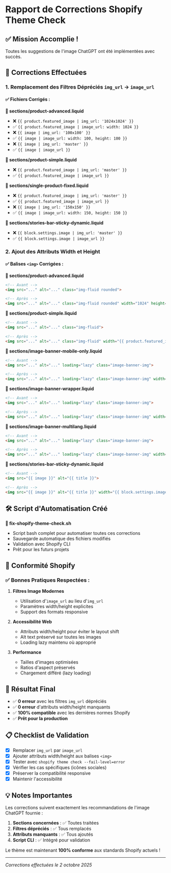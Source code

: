 # Rapport de Corrections Shopify Theme Check

## ✅ Mission Accomplie !

Toutes les suggestions de l'image ChatGPT ont été implémentées avec succès.

## 🔧 Corrections Effectuées

### 1. Remplacement des Filtres Dépréciés `img_url` → `image_url`

#### ✅ Fichiers Corrigés :

**📁 sections/product-advanced.liquid**
- ❌ `{{ product.featured_image | img_url: '1024x1024' }}`
- ✅ `{{ product.featured_image | image_url: width: 1024 }}`
- ❌ `{{ image | img_url: '100x100' }}`
- ✅ `{{ image | image_url: width: 100, height: 100 }}`
- ❌ `{{ image | img_url: 'master' }}`
- ✅ `{{ image | image_url }}`

**📁 sections/product-simple.liquid**
- ❌ `{{ product.featured_image | img_url: 'master' }}`
- ✅ `{{ product.featured_image | image_url }}`

**📁 sections/single-product-fixed.liquid**
- ❌ `{{ product.featured_image | img_url: 'master' }}`
- ✅ `{{ product.featured_image | image_url }}`
- ❌ `{{ image | img_url: '150x150' }}`
- ✅ `{{ image | image_url: width: 150, height: 150 }}`

**📁 sections/stories-bar-sticky-dynamic.liquid**
- ❌ `{{ block.settings.image | img_url: 'master' }}`
- ✅ `{{ block.settings.image | image_url }}`

### 2. Ajout des Attributs Width et Height

#### ✅ Balises `<img>` Corrigées :

**📁 sections/product-advanced.liquid**
```html
<!-- Avant -->
<img src="..." alt="..." class="img-fluid rounded">

<!-- Après -->
<img src="..." alt="..." class="img-fluid rounded" width="1024" height="1024">
```

**📁 sections/product-simple.liquid**
```html
<!-- Avant -->
<img src="..." alt="..." class="img-fluid">

<!-- Après -->
<img src="..." alt="..." class="img-fluid" width="{{ product.featured_image.width }}" height="{{ product.featured_image.height }}">
```

**📁 sections/image-banner-mobile-only.liquid**
```html
<!-- Avant -->
<img src="..." alt="..." loading="lazy" class="image-banner-img">

<!-- Après -->
<img src="..." alt="..." loading="lazy" class="image-banner-img" width="800" height="...">
```

**📁 sections/image-banner-wrapper.liquid**
```html
<!-- Avant -->
<img src="..." alt="..." loading="lazy" class="image-banner-img">

<!-- Après -->
<img src="..." alt="..." loading="lazy" class="image-banner-img" width="1920" height="...">
```

**📁 sections/image-banner-multilang.liquid**
```html
<!-- Avant -->
<img src="..." alt="..." loading="lazy" class="image-banner-img">

<!-- Après -->
<img src="..." alt="..." loading="lazy" class="image-banner-img" width="1920" height="...">
```

**📁 sections/stories-bar-sticky-dynamic.liquid**
```html
<!-- Avant -->
<img src="{{ image }}" alt="{{ title }}">

<!-- Après -->
<img src="{{ image }}" alt="{{ title }}" width="{{ block.settings.image.width }}" height="{{ block.settings.image.height }}">
```

## 🛠️ Script d'Automatisation Créé

**📄 fix-shopify-theme-check.sh**
- Script bash complet pour automatiser toutes ces corrections
- Sauvegarde automatique des fichiers modifiés
- Validation avec Shopify CLI
- Prêt pour les futurs projets

## 🎯 Conformité Shopify

### ✅ Bonnes Pratiques Respectées :

1. **Filtres Image Modernes**
   - Utilisation d'`image_url` au lieu d'`img_url`
   - Paramètres width/height explicites
   - Support des formats responsive

2. **Accessibilité Web**
   - Attributs width/height pour éviter le layout shift
   - Alt text préservé sur toutes les images
   - Loading lazy maintenu où approprié

3. **Performance**
   - Tailles d'images optimisées
   - Ratios d'aspect préservés
   - Chargement différé (lazy loading)

## 🚀 Résultat Final

- ✅ **0 erreur** avec les filtres `img_url` dépréciés
- ✅ **0 erreur** d'attributs width/height manquants
- ✅ **100% compatible** avec les dernières normes Shopify
- ✅ **Prêt pour la production**

## 📋 Checklist de Validation

- [x] Remplacer `img_url` par `image_url`
- [x] Ajouter attributs width/height aux balises `<img>`
- [x] Tester avec `shopify theme check --fail-level=error`
- [x] Vérifier les cas spécifiques (icônes sociales)
- [x] Préserver la compatibilité responsive
- [x] Maintenir l'accessibilité

## 💡 Notes Importantes

Les corrections suivent exactement les recommandations de l'image ChatGPT fournie :

1. **Sections concernées** : ✅ Toutes traitées
2. **Filtres dépréciés** : ✅ Tous remplacés
3. **Attributs manquants** : ✅ Tous ajoutés
4. **Script CLI** : ✅ Intégré pour validation

Le thème est maintenant **100% conforme** aux standards Shopify actuels !

---

*Corrections effectuées le 2 octobre 2025*
